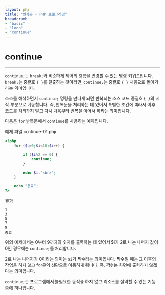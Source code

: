 ```yaml
---
layout: php
title: "반복문 - PHP 프로그래밍"
breadcrumb:
- "basic"
- "loop"
- "continue"
---
```


# continue
---

`continue;`는 `break;`와 비슷하게 제어의 흐름을 변경할 수 있는 명령 키워드입니다. `break;`는 중괄호 `{ }`를 탈출하는 것이라면, `continue;`는 중괄호 `{ }` 처음으로 돌아가라는 의미입니다.  

소스를 해석하면서 `continue;` 명령을  만나게 되면 반복되는 소스 코드 중괄호 `{ }`의 시작 부분으로 이동합니다. 즉, 반복문을 처리하는 데 있어서 특별한 조건에 따라서 이후 코드를 처리하지 말고 다시 처음부터 반복을 이어서 하라는 의미입니다.  

다음은 `for` 반복문에서 `continue`를 사용하는 예제입니다.  

예제 파일 continue-01.php
```php
<?php
	for ($i=0;$i<10;$i++) {
	
		if ($i%2 == 0) {
			continue;
		}

		echo $i."<br>";
	}

	echo "종료";
?>
```

결과
```
1
3
5
7
9
종료
```

위의 예제에서는 0부터 9까지의 숫자를 출력하는 데 있어서 $i가 2로 나눈 나머지 값이 0인 경우에는 `continue;`를 처리합니다.   

2로 나눈 나머지가 0이라는 의미는 `$i`가 짝수라는 의미입니다. 짝수일 때는 그 이후의 작업을 하지 않고 for문의 상단으로 이동하게 됩니다. 즉, 짝수는 화면에 출력하지 않겠다는 의미입니다.  

`continue;`는 프로그램에서 불필요한 동작을 하지 않고 리소스를 절약할 수 있는 기능 중에 하나입니다.  

<br><br>